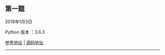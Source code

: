 ## 第一题
2018年1月3日

Python 版本 ：3.6.3

[参考地址](https://www.jianshu.com/p/05e3973a77ed) | [源码地址](https://github.com/AlanLang/show-me-the-code/tree/master/0000)

----